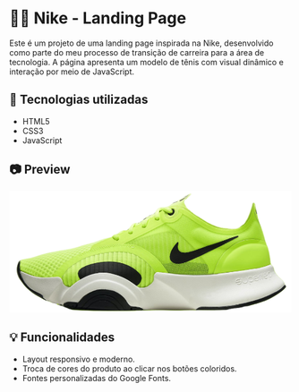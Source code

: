 # 🏃‍♀️ Nike - Landing Page

Este é um projeto de uma landing page inspirada na Nike, desenvolvido como parte do meu processo de transição de carreira para a área de tecnologia. A página apresenta um modelo de tênis com visual dinâmico e interação por meio de JavaScript.

## 🚀 Tecnologias utilizadas

- HTML5
- CSS3
- JavaScript


## 📷 Preview

![Imagem da página](./assets/nike1.png)

## 💡 Funcionalidades

- Layout responsivo e moderno.
- Troca de cores do produto ao clicar nos botões coloridos.
- Fontes personalizadas do Google Fonts.




